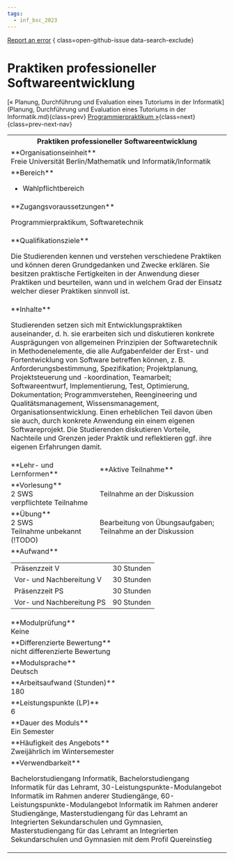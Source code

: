```yaml
---
tags:
  - inf_bsc_2023
---
```

[Report an error](https://github.com/SGSSGene/FUB-SUP/issues/new?title=Error%20in%20%22Praktiken%20professioneller%20Softwareentwicklung%22&body=There%20seems%20to%20be%20an%20error%20in%20module%20%22Praktiken%20professioneller%20Softwareentwicklung%22%2E%0A%0A%3CDescribe%20here%20a%20slightly%20more%20detailed%20description%20of%20what%20is%20wrong%3E&labels=bug)
{ class=open-github-issue data-search-exclude}

# Praktiken professioneller Softwareentwicklung

[« Planung, Durchführung und Evaluation eines Tutoriums in der Informatik](Planung, Durchführung und Evaluation eines Tutoriums in der Informatik.md){class=prev}
[Programmierpraktikum »](Programmierpraktikum.md){class=next}
{class=prev-next-nav}

<table markdown id="moduledesc">
<tr markdown class="moduledesc_head"><th colspan="2">Praktiken professioneller Softwareentwicklung </th></tr>
<tr markdown><td colspan="2">**Organisationseinheit**   <br>Freie Universität Berlin/Mathematik und Informatik/Informatik</td></tr>

<tr markdown><td colspan="2">**Bereich**<br>


- Wahlpflichtbereich

</td></tr>

<tr markdown><td colspan="2">**Zugangsvoraussetzungen** <br>

Programmierpraktikum, Softwaretechnik


</td></tr>
<tr markdown><td colspan="2">**Qualifikationsziele**    <br>

Die Studierenden kennen und verstehen verschiedene Praktiken und können
deren Grundgedanken und Zwecke erklären. Sie besitzen praktische
Fertigkeiten in der Anwendung dieser Praktiken und beurteilen, wann und in
welchem Grad der Einsatz welcher dieser Praktiken sinnvoll ist.


</td></tr>
<tr markdown><td colspan="2">**Inhalte**                <br>

Studierenden setzen sich mit Entwicklungspraktiken auseinander, d. h. sie
erarbeiten sich und diskutieren konkrete Ausprägungen von allgemeinen
Prinzipien der Softwaretechnik in Methodenelemente, die alle Aufgabenfelder
der Erst- und Fortentwicklung von Software betreffen können, z. B.
Anforderungsbestimmung, Spezifikation; Projektplanung, Projektsteuerung und
-koordination, Teamarbeit; Softwareentwurf, Implementierung, Test,
Optimierung, Dokumentation; Programmverstehen, Reengineering und
Qualitätsmanagement, Wissensmanagement, Organisationsentwicklung. Einen
erheblichen Teil davon üben sie auch, durch konkrete Anwendung ein einem
eigenen Softwareprojekt. Die Studierenden diskutieren Vorteile, Nachteile
und Grenzen jeder Praktik und reflektieren ggf. ihre eigenen Erfahrungen
damit.


</td></tr>

<tr markdown><td>**Lehr- und Lernformen**</td><td>**Aktive Teilnahme**</td></tr>
<tr markdown><td> **Vorlesung** <br>2 SWS <br> verpflichtete Teilnahme</td><td>

Teilnahme an der Diskussion
</td></tr>
<tr markdown><td> **Übung** <br>2 SWS <br> Teilnahme unbekannt (!TODO)</td><td>

Bearbeitung von Übungsaufgaben; Teilnahme an der Diskussion
</td></tr>
<tr markdown><td colspan="2">**Aufwand**                <br>
<table class="aufwand_table">
<tr><td>Präsenzzeit V</td><td>30 Stunden</td></tr>
<tr><td>Vor- und Nachbereitung V</td><td>30 Stunden</td></tr>
<tr><td>Präsenzzeit PS</td><td>30 Stunden</td></tr>
<tr><td>Vor- und Nachbereitung PS</td><td>90 Stunden</td></tr>
</table>

</td></tr>
<tr markdown><td colspan="2">**Modulprüfung**             <br>Keine


</td></tr>
<tr markdown><td colspan="2">**Differenzierte Bewertung** <br>nicht differenzierte Bewertung

</td></tr>
<tr markdown><td colspan="2">**Modulsprache**             <br>Deutsch</td></tr>
<tr markdown><td colspan="2">**Arbeitsaufwand (Stunden)** <br>180</td></tr>
<tr markdown><td colspan="2">**Leistungspunkte (LP)**     <br>6</td></tr>
<tr markdown><td colspan="2">**Dauer des Moduls**         <br>Ein Semester</td></tr>
<tr markdown><td colspan="2">**Häufigkeit des Angebots**  <br>Zweijährlich im Wintersemester</td></tr>
<tr markdown><td colspan="2">**Verwendbarkeit**           <br>

Bachelorstudiengang Informatik, Bachelorstudiengang Informatik für das
Lehramt, 30-Leistungspunkte-Modulangebot Informatik im Rahmen anderer
Studiengänge, 60-Leistungspunkte-Modulangebot Informatik im Rahmen anderer
Studiengänge, Masterstudiengang für das Lehramt an Integrierten
Sekundarschulen und Gymnasien, Masterstudiengang für das Lehramt an
Integrierten Sekundarschulen und Gymnasien mit dem Profil Quereinstieg


</td></tr>

</table>
